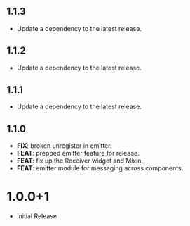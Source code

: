 ## 1.1.3

 - Update a dependency to the latest release.

## 1.1.2

 - Update a dependency to the latest release.

## 1.1.1

 - Update a dependency to the latest release.

## 1.1.0

 - **FIX**: broken unregister in emitter.
 - **FEAT**: prepped emitter feature for release.
 - **FEAT**: fix up the Receiver widget and Mixin.
 - **FEAT**: emitter module for messaging across components.

# 1.0.0+1
- Initial Release

